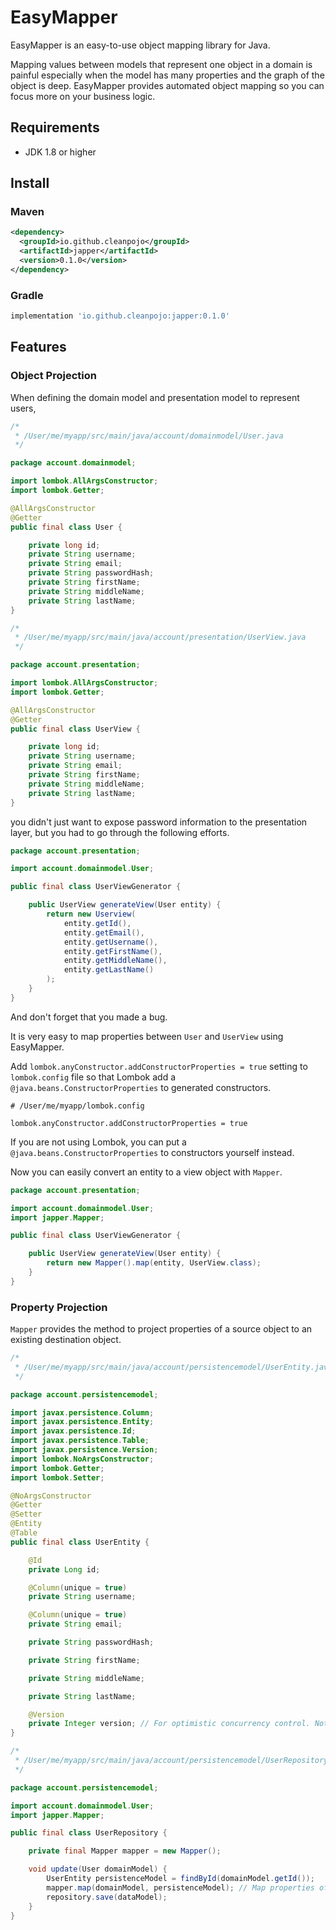 # EasyMapper

EasyMapper is an easy-to-use object mapping library for Java.

Mapping values between models that represent one object in a domain is painful especially when the model has many properties and the graph of the object is deep. EasyMapper provides automated object mapping so you can focus more on your business logic.

## Requirements

- JDK 1.8 or higher

## Install

### Maven

```xml
<dependency>
  <groupId>io.github.cleanpojo</groupId>
  <artifactId>japper</artifactId>
  <version>0.1.0</version>
</dependency>
```

### Gradle

```groovy
implementation 'io.github.cleanpojo:japper:0.1.0'
```

## Features

### Object Projection

When defining the domain model and presentation model to represent users,

```java
/*
 * /User/me/myapp/src/main/java/account/domainmodel/User.java
 */

package account.domainmodel;

import lombok.AllArgsConstructor;
import lombok.Getter;

@AllArgsConstructor
@Getter
public final class User {

    private long id;
    private String username;
    private String email;
    private String passwordHash;
    private String firstName;
    private String middleName;
    private String lastName;
}
```

```java
/*
 * /User/me/myapp/src/main/java/account/presentation/UserView.java
 */

package account.presentation;

import lombok.AllArgsConstructor;
import lombok.Getter;

@AllArgsConstructor
@Getter
public final class UserView {

    private long id;
    private String username;
    private String email;
    private String firstName;
    private String middleName;
    private String lastName;
}
```
you didn't just want to expose password information to the presentation layer, but you had to go through the following efforts.

```java
package account.presentation;

import account.domainmodel.User;

public final class UserViewGenerator {

    public UserView generateView(User entity) {
        return new Userview(
            entity.getId(),
            entity.getEmail(),
            entity.getUsername(),
            entity.getFirstName(),
            entity.getMiddleName(),
            entity.getLastName()
        );
    }
}
```

And don't forget that you made a bug.

It is very easy to map properties between `User` and `UserView` using EasyMapper.

Add `lombok.anyConstructor.addConstructorProperties = true` setting to `lombok.config` file so that Lombok add a `@java.beans.ConstructorProperties` to generated constructors.

```text
# /User/me/myapp/lombok.config

lombok.anyConstructor.addConstructorProperties = true
```

If you are not using Lombok, you can put a `@java.beans.ConstructorProperties` to constructors yourself instead.

Now you can easily convert an entity to a view object with `Mapper`.

```java
package account.presentation;

import account.domainmodel.User;
import japper.Mapper;

public final class UserViewGenerator {

    public UserView generateView(User entity) {
        return new Mapper().map(entity, UserView.class);
    }
}
```

### Property Projection

`Mapper` provides the method to project properties of a source object to an existing destination object.

```java
/*
 * /User/me/myapp/src/main/java/account/persistencemodel/UserEntity.java
 */

package account.persistencemodel;

import javax.persistence.Column;
import javax.persistence.Entity;
import javax.persistence.Id;
import javax.persistence.Table;
import javax.persistence.Version;
import lombok.NoArgsConstructor;
import lombok.Getter;
import lombok.Setter;

@NoArgsConstructor
@Getter
@Setter
@Entity
@Table
public final class UserEntity {

    @Id
    private Long id;

    @Column(unique = true)
    private String username;

    @Column(unique = true)
    private String email;

    private String passwordHash;

    private String firstName;

    private String middleName;

    private String lastName;

    @Version
    private Integer version; // For optimistic concurrency control. Not related to the domain model.
}
```

```java
/*
 * /User/me/myapp/src/main/java/account/persistencemodel/UserRepository.java
 */

package account.persistencemodel;

import account.domainmodel.User;
import japper.Mapper;

public final class UserRepository {

    private final Mapper mapper = new Mapper();

    void update(User domainModel) {
        UserEntity persistenceModel = findById(domainModel.getId());
        mapper.map(domainModel, persistenceModel); // Map properties of 'domainModel' to 'persistenceModel'.
        repository.save(dataModel);
    }
}
```
